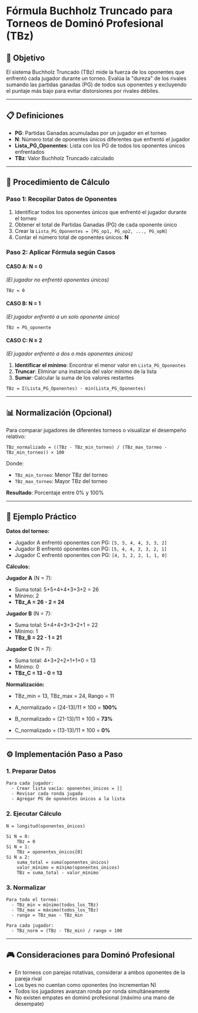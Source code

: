 # Fórmula Buchholz Truncado para Torneos de Dominó Profesional (TBz)

## 🎯 Objetivo

El sistema Buchholz Truncado (TBz) mide la fuerza de los oponentes que enfrentó cada jugador durante un torneo. Evalúa la "dureza" de los rivales sumando las partidas ganadas (PG) de todos sus oponentes y excluyendo el puntaje más bajo para evitar distorsiones por rivales débiles.

---

## 📋 Definiciones

- **PG**: Partidas Ganadas acumuladas por un jugador en el torneo
- **N**: Número total de oponentes únicos diferentes que enfrentó el jugador
- **Lista_PG_Oponentes**: Lista con los PG de todos los oponentes únicos enfrentados
- **TBz**: Valor Buchholz Truncado calculado

---

## 🧮 Procedimiento de Cálculo

### Paso 1: Recopilar Datos de Oponentes

1. Identificar todos los oponentes únicos que enfrentó el jugador durante el torneo
2. Obtener el total de Partidas Ganadas (PG) de cada oponente único
3. Crear la `Lista_PG_Oponentes = [PG_op1, PG_op2, ..., PG_opN]`
4. Contar el número total de oponentes únicos: **N**

### Paso 2: Aplicar Fórmula según Casos

#### CASO A: N = 0
*(El jugador no enfrentó oponentes únicos)*

```
TBz = 0
```

#### CASO B: N = 1  
*(El jugador enfrentó a un solo oponente único)*

```
TBz = PG_oponente
```

#### CASO C: N ≥ 2
*(El jugador enfrentó a dos o más oponentes únicos)*

1. **Identificar el mínimo**: Encontrar el menor valor en `Lista_PG_Oponentes`
2. **Truncar**: Eliminar una instancia del valor mínimo de la lista
3. **Sumar**: Calcular la suma de los valores restantes

```
TBz = Σ(Lista_PG_Oponentes) - min(Lista_PG_Oponentes)
```

---

## 📊 Normalización (Opcional)

Para comparar jugadores de diferentes torneos o visualizar el desempeño relativo:

```
TBz_normalizado = ((TBz - TBz_min_torneo) / (TBz_max_torneo - TBz_min_torneo)) × 100
```

Donde:
- `TBz_min_torneo`: Menor TBz del torneo
- `TBz_max_torneo`: Mayor TBz del torneo

**Resultado**: Porcentaje entre 0% y 100%

---

## 🔢 Ejemplo Práctico

**Datos del torneo:**
- Jugador A enfrentó oponentes con PG: `[5, 5, 4, 4, 3, 3, 2]`
- Jugador B enfrentó oponentes con PG: `[5, 4, 4, 3, 3, 2, 1]`  
- Jugador C enfrentó oponentes con PG: `[4, 3, 2, 2, 1, 1, 0]`

**Cálculos:**

**Jugador A** (N = 7):
- Suma total: 5+5+4+4+3+3+2 = 26
- Mínimo: 2
- **TBz_A = 26 - 2 = 24**

**Jugador B** (N = 7):
- Suma total: 5+4+4+3+3+2+1 = 22
- Mínimo: 1  
- **TBz_B = 22 - 1 = 21**

**Jugador C** (N = 7):
- Suma total: 4+3+2+2+1+1+0 = 13
- Mínimo: 0
- **TBz_C = 13 - 0 = 13**

**Normalización:**
- TBz_min = 13, TBz_max = 24, Rango = 11

- A_normalizado = (24-13)/11 × 100 = **100%**
- B_normalizado = (21-13)/11 × 100 = **73%**
- C_normalizado = (13-13)/11 × 100 = **0%**

---

## ⚙️ Implementación Paso a Paso

### 1. Preparar Datos
```
Para cada jugador:
  - Crear lista vacía: oponentes_únicos = []
  - Revisar cada ronda jugada
  - Agregar PG de oponentes únicos a la lista
```

### 2. Ejecutar Cálculo
```
N = longitud(oponentes_únicos)

Si N = 0:
    TBz = 0
Si N = 1:
    TBz = oponentes_únicos[0]  
Si N ≥ 2:
    suma_total = suma(oponentes_únicos)
    valor_mínimo = mínimo(oponentes_únicos)
    TBz = suma_total - valor_mínimo
```

### 3. Normalizar
```
Para todo el torneo:
  - TBz_min = mínimo(todos_los_TBz)
  - TBz_max = máximo(todos_los_TBz)
  - rango = TBz_max - TBz_min
  
Para cada jugador:
  - TBz_norm = (TBz - TBz_min) / rango × 100
```

---

## 🎮 Consideraciones para Dominó Profesional

- En torneos con parejas rotativas, considerar a ambos oponentes de la pareja rival
- Los byes no cuentan como oponentes (no incrementan N)
- Todos los jugadores avanzan ronda por ronda simultáneamente
- No existen empates en dominó profesional (máximo una mano de desempate)